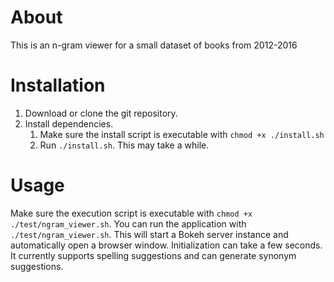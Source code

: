 # About
This is an n-gram viewer for a small dataset of books from 2012-2016

# Installation
1. Download or clone the git repository.
2. Install dependencies.
    1. Make sure the install script is executable with `chmod +x ./install.sh`
    2. Run `./install.sh`. This may take a while.

# Usage
Make sure the execution script is executable with `chmod +x ./test/ngram_viewer.sh`. You can run the application with `./test/ngram_viewer.sh`. This will start a Bokeh server instance and automatically open a browser window. Initialization can take a few seconds. It currently supports spelling suggestions and can generate synonym suggestions. 
